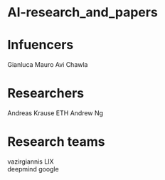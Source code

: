 # AI-research_and_papers

# Infuencers
Gianluca Mauro
Avi Chawla

# Researchers
Andreas Krause ETH
Andrew Ng

# Research teams
vazirgiannis LIX  
deepmind google
